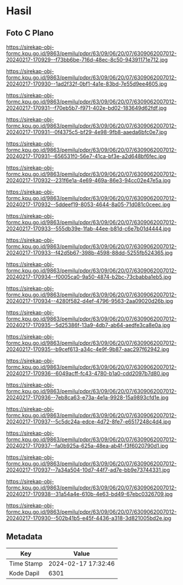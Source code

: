 # Hasil

## Foto C Plano

https://sirekap-obj-formc.kpu.go.id/9863/pemilu/pdpr/63/09/06/20/07/6309062007012-20240217-170929--f73bb6be-716d-48ec-8c50-94391171e712.jpg

https://sirekap-obj-formc.kpu.go.id/9863/pemilu/pdpr/63/09/06/20/07/6309062007012-20240217-170930--1ad2f32f-0bf1-4a1e-83bd-7e55d9ee4605.jpg

https://sirekap-obj-formc.kpu.go.id/9863/pemilu/pdpr/63/09/06/20/07/6309062007012-20240217-170931--f70eb5b7-f971-402e-bd02-183649d62fdf.jpg

https://sirekap-obj-formc.kpu.go.id/9863/pemilu/pdpr/63/09/06/20/07/6309062007012-20240217-170931--0f4375c5-bf29-4e98-9fb8-aaeda6bfc0e7.jpg

https://sirekap-obj-formc.kpu.go.id/9863/pemilu/pdpr/63/09/06/20/07/6309062007012-20240217-170931--656531f0-56e7-41ca-bf3e-a2d648bf6fec.jpg

https://sirekap-obj-formc.kpu.go.id/9863/pemilu/pdpr/63/09/06/20/07/6309062007012-20240217-170932--231f6e1a-4e69-469a-86e3-94cc02e47e5a.jpg

https://sirekap-obj-formc.kpu.go.id/9863/pemilu/pdpr/63/09/06/20/07/6309062007012-20240217-170932--5ddeef19-8053-4644-8a05-71d081c0ceec.jpg

https://sirekap-obj-formc.kpu.go.id/9863/pemilu/pdpr/63/09/06/20/07/6309062007012-20240217-170933--555db39e-1fab-44ee-b81d-c6e7b01d4444.jpg

https://sirekap-obj-formc.kpu.go.id/9863/pemilu/pdpr/63/09/06/20/07/6309062007012-20240217-170933--f42d5b67-398b-4598-88dd-5255fb524365.jpg

https://sirekap-obj-formc.kpu.go.id/9863/pemilu/pdpr/63/09/06/20/07/6309062007012-20240217-170934--f0005ca0-9a50-4874-b2bc-73cbabba1eb5.jpg

https://sirekap-obj-formc.kpu.go.id/9863/pemilu/pdpr/63/09/06/20/07/6309062007012-20240217-170934--4280f582-d4ef-4796-9563-2aa09020d26b.jpg

https://sirekap-obj-formc.kpu.go.id/9863/pemilu/pdpr/63/09/06/20/07/6309062007012-20240217-170935--5d25386f-13a9-4db7-ab64-aedfe3ca8e0a.jpg

https://sirekap-obj-formc.kpu.go.id/9863/pemilu/pdpr/63/09/06/20/07/6309062007012-20240217-170935--b9cef613-a34c-4e9f-9b87-aac297f62942.jpg

https://sirekap-obj-formc.kpu.go.id/9863/pemilu/pdpr/63/09/06/20/07/6309062007012-20240217-170936--6049acff-fc43-4780-b1a0-cdd2097b7d80.jpg

https://sirekap-obj-formc.kpu.go.id/9863/pemilu/pdpr/63/09/06/20/07/6309062007012-20240217-170936--7eb8ca63-e73a-4e1a-9928-15a9893cfd1e.jpg

https://sirekap-obj-formc.kpu.go.id/9863/pemilu/pdpr/63/09/06/20/07/6309062007012-20240217-170937--5c5dc24a-edce-4d72-8fe7-e6517248c4d4.jpg

https://sirekap-obj-formc.kpu.go.id/9863/pemilu/pdpr/63/09/06/20/07/6309062007012-20240217-170937--fa0b925a-625a-48ea-ab4f-f3f6020790d1.jpg

https://sirekap-obj-formc.kpu.go.id/9863/pemilu/pdpr/63/09/06/20/07/6309062007012-20240217-170937--7a34a504-10d7-44f7-ad7e-bb9e73744331.jpg

https://sirekap-obj-formc.kpu.go.id/9863/pemilu/pdpr/63/09/06/20/07/6309062007012-20240217-170938--31a54a4e-610b-4e63-bd49-67ebc0326709.jpg

https://sirekap-obj-formc.kpu.go.id/9863/pemilu/pdpr/63/09/06/20/07/6309062007012-20240217-170930--502b41b5-e45f-4436-a318-3d821005bd2e.jpg


## Metadata

| Key        | Value               |
| ---------- | ------------------- |
| Time Stamp | 2024-02-17 17:32:46 |
| Kode Dapil | 6301                |



